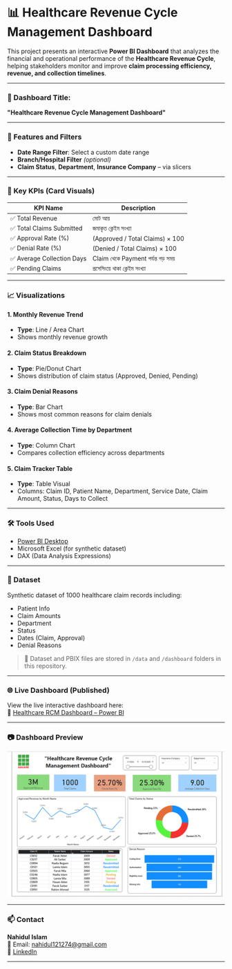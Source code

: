 # 📊 Healthcare Revenue Cycle Management Dashboard

This project presents an interactive **Power BI Dashboard** that analyzes the financial and operational performance of the **Healthcare Revenue Cycle**, helping stakeholders monitor and improve **claim processing efficiency, revenue, and collection timelines**.

---

### 🏥 Dashboard Title:
**"Healthcare Revenue Cycle Management Dashboard"**

---

### 📅 Features and Filters
- **Date Range Filter**: Select a custom date range
- **Branch/Hospital Filter** *(optional)*
- **Claim Status**, **Department**, **Insurance Company** – via slicers

---

### 🎯 Key KPIs (Card Visuals)

| KPI Name                 | Description                                                  |
|--------------------------|--------------------------------------------------------------|
| ✅ Total Revenue          | মোট আয়                                                       |
| ✅ Total Claims Submitted | জমাকৃত ক্লেইম সংখ্যা                                           |
| ✅ Approval Rate (%)      | (Approved / Total Claims) × 100                              |
| ✅ Denial Rate (%)        | (Denied / Total Claims) × 100                                |
| ✅ Average Collection Days| Claim থেকে Payment পর্যন্ত গড় সময়                           |
| ✅ Pending Claims         | প্রসেসিংয়ে থাকা ক্লেইম সংখ্যা                                 |

---

### 📈 Visualizations

#### 1. Monthly Revenue Trend
- **Type**: Line / Area Chart
- Shows monthly revenue growth

#### 2. Claim Status Breakdown
- **Type**: Pie/Donut Chart
- Shows distribution of claim status (Approved, Denied, Pending)

#### 3. Claim Denial Reasons
- **Type**: Bar Chart
- Shows most common reasons for claim denials

#### 4. Average Collection Time by Department
- **Type**: Column Chart
- Compares collection efficiency across departments

#### 5. Claim Tracker Table
- **Type**: Table Visual
- Columns: Claim ID, Patient Name, Department, Service Date, Claim Amount, Status, Days to Collect

---

### 🛠️ Tools Used
- [Power BI Desktop](https://powerbi.microsoft.com/)
- Microsoft Excel (for synthetic dataset)
- DAX (Data Analysis Expressions)

---

### 📁 Dataset
Synthetic dataset of 1000 healthcare claim records including:
- Patient Info
- Claim Amounts
- Department
- Status
- Dates (Claim, Approval)
- Denial Reasons

> 📂 Dataset and PBIX files are stored in `/data` and `/dashboard` folders in this repository.

---

### 🌐 Live Dashboard (Published)
View the live interactive dashboard here:  
🔗 [Healthcare RCM Dashboard – Power BI](https://app.powerbi.com/view?r=eyJrIjoiZTM3NGQ0ZDItNjI5Zi00OWRjLTkzOGItNzkwMDg2OGJjZDU4IiwidCI6IjM0YmVhMGY1LTRlNmMtNDdjZC05NjFmLTIxMjA1ZGYxMjQ1MSIsImMiOjEwfQ%3D%3D)

---

### 📷 Dashboard Preview

![Dashboard Preview](healthcare.png)

---

### 📫 Contact
**Nahidul Islam**  
📧 Email: nahidul121274@gmail.com  
🔗 [LinkedIn](https://www.linkedin.com/in/nahidul63333)

---

